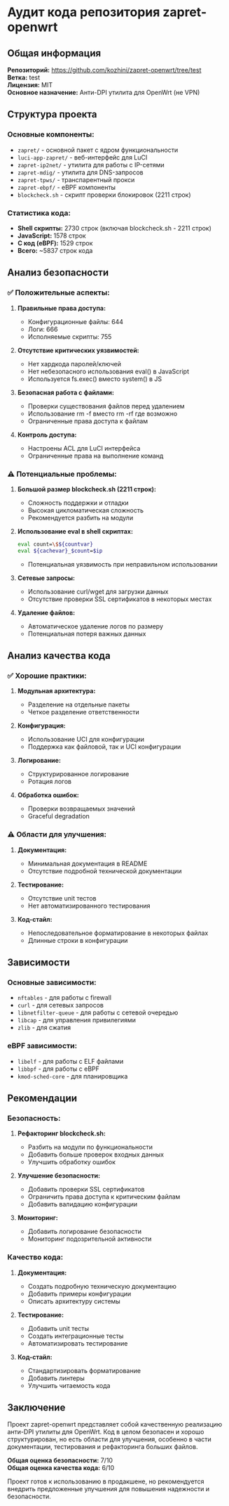 # Аудит кода репозитория zapret-openwrt

## Общая информация

**Репозиторий:** https://github.com/kozhini/zapret-openwrt/tree/test  
**Ветка:** test  
**Лицензия:** MIT  
**Основное назначение:** Анти-DPI утилита для OpenWrt (не VPN)

## Структура проекта

### Основные компоненты:
- `zapret/` - основной пакет с ядром функциональности
- `luci-app-zapret/` - веб-интерфейс для LuCI
- `zapret-ip2net/` - утилита для работы с IP-сетями
- `zapret-mdig/` - утилита для DNS-запросов
- `zapret-tpws/` - транспарентный прокси
- `zapret-ebpf/` - eBPF компоненты
- `blockcheck.sh` - скрипт проверки блокировок (2211 строк)

### Статистика кода:
- **Shell скрипты:** 2730 строк (включая blockcheck.sh - 2211 строк)
- **JavaScript:** 1578 строк
- **C код (eBPF):** 1529 строк
- **Всего:** ~5837 строк кода

## Анализ безопасности

### ✅ Положительные аспекты:

1. **Правильные права доступа:**
   - Конфигурационные файлы: 644
   - Логи: 666
   - Исполняемые скрипты: 755

2. **Отсутствие критических уязвимостей:**
   - Нет хардкода паролей/ключей
   - Нет небезопасного использования eval() в JavaScript
   - Используется fs.exec() вместо system() в JS

3. **Безопасная работа с файлами:**
   - Проверки существования файлов перед удалением
   - Использование rm -f вместо rm -rf где возможно
   - Ограниченные права доступа к файлам

4. **Контроль доступа:**
   - Настроены ACL для LuCI интерфейса
   - Ограниченные права на выполнение команд

### ⚠️ Потенциальные проблемы:

1. **Большой размер blockcheck.sh (2211 строк):**
   - Сложность поддержки и отладки
   - Высокая цикломатическая сложность
   - Рекомендуется разбить на модули

2. **Использование eval в shell скриптах:**
   ```bash
   eval count=\$${countvar}
   eval ${cachevar}_$count=$ip
   ```
   - Потенциальная уязвимость при неправильном использовании

3. **Сетевые запросы:**
   - Использование curl/wget для загрузки данных
   - Отсутствие проверки SSL сертификатов в некоторых местах

4. **Удаление файлов:**
   - Автоматическое удаление логов по размеру
   - Потенциальная потеря важных данных

## Анализ качества кода

### ✅ Хорошие практики:

1. **Модульная архитектура:**
   - Разделение на отдельные пакеты
   - Четкое разделение ответственности

2. **Конфигурация:**
   - Использование UCI для конфигурации
   - Поддержка как файловой, так и UCI конфигурации

3. **Логирование:**
   - Структурированное логирование
   - Ротация логов

4. **Обработка ошибок:**
   - Проверки возвращаемых значений
   - Graceful degradation

### ⚠️ Области для улучшения:

1. **Документация:**
   - Минимальная документация в README
   - Отсутствие подробной технической документации

2. **Тестирование:**
   - Отсутствие unit тестов
   - Нет автоматизированного тестирования

3. **Код-стайл:**
   - Непоследовательное форматирование в некоторых файлах
   - Длинные строки в конфигурации

## Зависимости

### Основные зависимости:
- `nftables` - для работы с firewall
- `curl` - для сетевых запросов
- `libnetfilter-queue` - для работы с сетевой очередью
- `libcap` - для управления привилегиями
- `zlib` - для сжатия

### eBPF зависимости:
- `libelf` - для работы с ELF файлами
- `libbpf` - для работы с eBPF
- `kmod-sched-core` - для планировщика

## Рекомендации

### Безопасность:
1. **Рефакторинг blockcheck.sh:**
   - Разбить на модули по функциональности
   - Добавить больше проверок входных данных
   - Улучшить обработку ошибок

2. **Улучшение безопасности:**
   - Добавить проверки SSL сертификатов
   - Ограничить права доступа к критическим файлам
   - Добавить валидацию конфигурации

3. **Мониторинг:**
   - Добавить логирование безопасности
   - Мониторинг подозрительной активности

### Качество кода:
1. **Документация:**
   - Создать подробную техническую документацию
   - Добавить примеры конфигурации
   - Описать архитектуру системы

2. **Тестирование:**
   - Добавить unit тесты
   - Создать интеграционные тесты
   - Автоматизировать тестирование

3. **Код-стайл:**
   - Стандартизировать форматирование
   - Добавить линтеры
   - Улучшить читаемость кода

## Заключение

Проект zapret-openwrt представляет собой качественную реализацию анти-DPI утилиты для OpenWrt. Код в целом безопасен и хорошо структурирован, но есть области для улучшения, особенно в части документации, тестирования и рефакторинга больших файлов.

**Общая оценка безопасности:** 7/10  
**Общая оценка качества кода:** 6/10

Проект готов к использованию в продакшене, но рекомендуется внедрить предложенные улучшения для повышения надежности и безопасности.